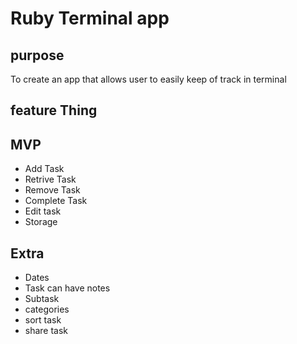 # Ruby Terminal app

## purpose 

To create an app that allows user to easily keep of track in terminal


## feature Thing

## MVP

- Add Task
- Retrive Task
- Remove Task
- Complete Task
- Edit task
- Storage 

## Extra 
- Dates 
- Task can have notes
- Subtask
- categories
- sort task
- share task
